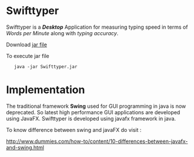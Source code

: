 # Swifttyper
Swifttyper is a ***Desktop*** Application for measuring typing speed in terms of *Words per Minute* along with *typing accuracy*.

Download [jar file](https://github.com/sacOO7/Swifttyper/blob/master/out/artifacts/Swifttyper_jar/Swifttyper.jar?raw=true)

To execute jar file 

       java -jar Swifttyper.jar  
    
# Implementation
The traditional framework **Swing** used for GUI programming in java is now deprecated. So latest high performance GUI applications are developed using JavaFX. Swifttyper is developed using javafx framework in java.  

To know difference between swing and javaFX do visit :

http://www.dummies.com/how-to/content/10-differences-between-javafx-and-swing.html
